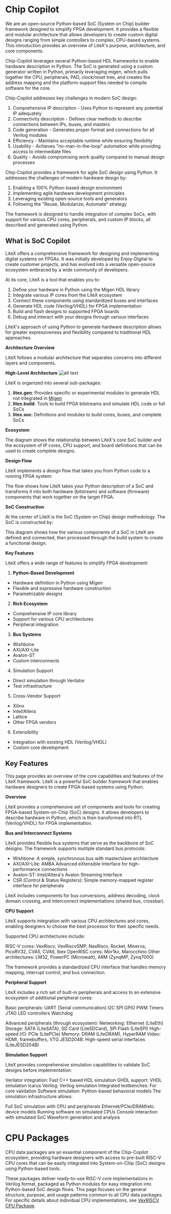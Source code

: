 # Chip Copilot

We are an open-source Python-based SoC (System on Chip) builder framework designed to simplify FPGA development. It provides a flexible and modular architecture that allows developers to create custom digital designs ranging from simple controllers to complex, CPU-based systems. This introduction provides an overview of LiteX's purpose, architecture, and core components.

Chip-Copilot leverages several Python-based HDL frameworks to enable hardware description in Python. The SoC is generated using a custom generator written in Python, primarily leveraging migen, which pulls together the CPU, peripherals, PAD, clock/reset tree, and creates the address mapping and the platform-support files needed to compile software for the core.

Chip-Copilot addresses key challenges in modern SoC design:

1) Comprehensive IP description - Uses Python to represent any potential IP adequately
2) Connectivity description - Defines clear methods to describe connections between IPs, buses, and masters
3) Code generation - Generates proper format and connections for all Verilog modules
4) Efficiency - Maintains acceptable runtime while ensuring flexibility
5) Usability - Achieves "no-man-in-the-loop" automation while providing access to intermediate files
6) Quality - Avoids compromising work quality compared to manual design processes

Chip-Copilot provides a framework for agile SoC design using Python. It addresses the challenges of modern hardware design by:

1) Enabling a 100% Python-based design environment
2) Implementing agile hardware development principles
3) Leveraging existing open-source tools and generators
4) Following the "Reuse, Modularize, Automate" strategy

The framework is designed to handle integration of complex SoCs, with support for various CPU cores, peripherals, and custom IP blocks, all described and generated using Python.

## What is SoC Copilot

LiteX offers a comprehensive framework for designing and implementing digital systems on FPGAs. It was initially developed by Enjoy-Digital to create customer projects, and has evolved into a versatile open-source ecosystem embraced by a wide community of developers.

At its core, LiteX is a tool that enables you to:

1. Define your hardware in Python using the Migen HDL library
2. Integrate various IP cores from the LiteX ecosystem
3. Connect these components using standardized buses and interfaces
4. Generate HDL code (Verilog/VHDL) for FPGA implementation
5. Build and flash designs to supported FPGA boards
6. Debug and interact with your designs through various interfaces
   
LiteX's approach of using Python to generate hardware description allows for greater expressiveness and flexibility compared to traditional HDL approaches.

**Architecture Overview** 

LiteX follows a modular architecture that separates concerns into different layers and components.

**High-Level Architecture**
![alt text](soc-copilot.png)

LiteX is organized into several sub-packages:

1. **litex.gen**: Provides specific or experimental modules to generate HDL not integrated in [Migen]()
2. **litex.build**: Tools to build FPGA bitstreams and simulate HDL code or full SoCs
3. **litex.soc**: Definitions and modules to build cores, buses, and complete SoCs

**Ecosystem**

The diagram shows the relationship between LiteX's core SoC builder and the ecosystem of IP cores, CPU support, and board definitions that can be used to create complete designs.

**Design Flow**

LiteX implements a design flow that takes you from Python code to a running FPGA system:


The flow shows how LiteX takes your Python description of a SoC and transforms it into both hardware (bitstream) and software (firmware) components that work together on the target FPGA.

**SoC Construction**

At the center of LiteX is the SoC (System on Chip) design methodology. The SoC is constructed by:

This diagram shows how the various components of a SoC in LiteX are defined and connected, then processed through the build system to create a functional design.

**Key Features**

LiteX offers a wide range of features to simplify FPGA development:

1. **Python-Based Development**

* Hardware definition in Python using Migen
* Flexible and expressive hardware construction
* Parametrizable designs

2. **Rich Ecosystem**

* Comprehensive IP core library
* Support for various CPU architectures
* Peripheral integration

3. **Bus Systems**

* Wishbone
* AXI/AXI-Lite
* Avalon-ST
* Custom interconnects

4. Simulation Support
   
* Direct simulation through Verilator
* Test infrastructure

5. Cross-Vendor Support

* Xilinx
* Intel/Altera
* Lattice
* Other FPGA vendors

6. Extensibility

* Integration with existing HDL (Verilog/VHDL)
* Custom core development

## Key Features

This page provides an overview of the core capabilities and features of the LiteX framework. LiteX is a powerful SoC builder framework that enables hardware designers to create FPGA-based systems using Python.

**Overview**

LiteX provides a comprehensive set of components and tools for creating FPGA-based System-on-Chip (SoC) designs. It allows developers to describe hardware in Python, which is then transformed into RTL (Verilog/VHDL) for FPGA implementation.

**Bus and Interconnect Systems**

LiteX provides flexible bus systems that serve as the backbone of SoC designs. The framework supports multiple standard bus protocols:

* Wishbone: A simple, synchronous bus with master/slave architecture
* AXI/AXI-Lite: AMBA Advanced eXtensible Interface for high-performance connections
* Avalon-ST: Intel/Altera's Avalon Streaming Interface
* CSR (Control & Status Registers): Simple memory-mapped register interface for peripherals

LiteX includes components for bus conversions, address decoding, clock domain crossing, and interconnect implementations (shared bus, crossbar).

**CPU Support**

LiteX supports integration with various CPU architectures and cores, enabling designers to choose the best processor for their specific needs.

Supported CPU architectures include:

RISC-V cores: VexRiscv, VexRiscvSMP, NaxRiscv, Rocket, Minerva, PicoRV32, CVA5, CVA6, Ibex
OpenRISC cores: Mor1kx, Marocchino
Other architectures: LM32, PowerPC (Microwatt), ARM (ZynqMP, Zynq7000)

The framework provides a standardized CPU interface that handles memory mapping, interrupt control, and bus connection.

**Peripheral Support**

LiteX includes a rich set of built-in peripherals and access to an extensive ecosystem of additional peripheral cores:

Basic peripherals:
UART (Serial communication)
I2C
SPI
GPIO
PWM
Timers
JTAG
LED controllers
Watchdog

Advanced peripherals (through ecosystem):
Networking: Ethernet (LiteEth)
Storage: SATA (LiteSATA), SD Card (LiteSDCard), SPI Flash (LiteSPI)
High-speed I/O: PCIe (LitePCIe)
Memory: DRAM (LiteDRAM), HyperRAM
Video: HDMI, framebuffers, VTG
JESD204B: High-speed serial interfaces (LiteJESD204B)

**Simulation Support**

LiteX provides comprehensive simulation capabilities to validate SoC designs before implementation:

Verilator integration: Fast C++ based HDL simulation
GHDL support: VHDL simulation
Icarus Verilog: Verilog simulation
Integrated testbenches: For core validation
Software simulation: Python-based behavioral models
The simulation infrastructure allows:

Full SoC simulation with CPU and peripherals
Ethernet/PCIe/DRAM/etc. device models
Running software on simulated CPUs
Console interaction with simulated SoC
Waveform generation and analysis

# CPU Packages

CPU data packages are an essential component of the Chip-Copilot ecosystem, providing hardware designers with access to pre-built RISC-V CPU cores that can be easily integrated into System-on-Chip (SoC) designs using Python-based tools.

These packages deliver ready-to-use RISC-V core implementations in Verilog format, packaged as Python modules for easy integration into Python-based SoC design flows. This page focuses on the general structure, purpose, and usage patterns common to all CPU data packages. For specific details about individual CPU implementations, see [VexRISCV CPU Package]().





